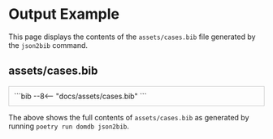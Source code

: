 # Output Example

This page displays the contents of the `assets/cases.bib` file generated by the `json2bib` command.

## assets/cases.bib

<div style="max-height: 400px; overflow-y: auto; border: 1px solid #ccc; padding: 10px;" markdown="1">
```bib
--8<-- "docs/assets/cases.bib"
```
</div>

The above shows the full contents of `assets/cases.bib` as generated by running `poetry run domdb json2bib`.
